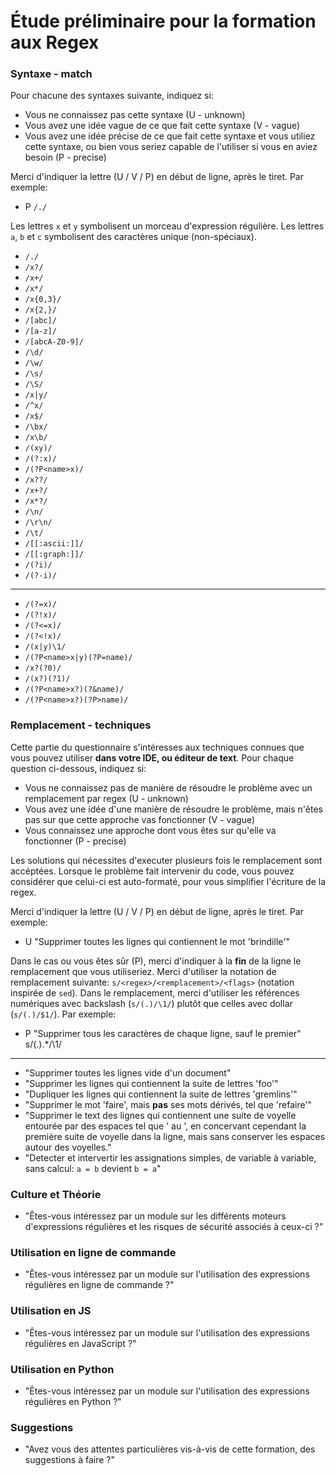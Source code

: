# Étude préliminaire pour la formation aux Regex

### Syntaxe - match

Pour chacune des syntaxes suivante, indiquez si:

- Vous ne connaissez pas cette syntaxe (U - unknown)
- Vous avez une idée vague de ce que fait cette syntaxe (V - vague)
- Vous avez une idée précise de ce que fait cette syntaxe et vous utiliez cette syntaxe, ou bien vous seriez capable de l'utiliser si vous en aviez besoin (P - precise)

Merci d'indiquer la lettre (U / V / P) en début de ligne, après le tiret. Par exemple:

- P `/./`

Les lettres `x` et `y` symbolisent un morceau d'expression régulière. Les lettres `a`, `b` et `c` symbolisent des caractères unique (non-spéciaux).

- `/./`
- `/x?/`
- `/x+/`
- `/x*/`
- `/x{0,3}/`
- `/x{2,}/`
- `/[abc]/`
- `/[a-z]/`
- `/[abcA-Z0-9]/`
- `/\d/`
- `/\w/`
- `/\s/`
- `/\S/`
- `/x|y/`
- `/^x/`
- `/x$/`
- `/\bx/`
- `/x\b/`
- `/(xy)/`
- `/(?:x)/`
- `/(?P<name>x)/`
- `/x??/`
- `/x+?/`
- `/x*?/`
- `/\n/`
- `/\r\n/`
- `/\t/`
- `/[[:ascii:]]/`
- `/[[:graph:]]/`
- `/(?i)/`
- `/(?-i)/`

---

- `/(?=x)/`
- `/(?!x)/`
- `/(?<=x)/`
- `/(?<!x)/`
- `/(x|y)\1/`
- `/(?P<name>x|y)(?P=name)/`
- `/x?(?0)/`
- `/(x?)(?1)/`
- `/(?P<name>x?)(?&name)/`
- `/(?P<name>x?)(?P>name)/`

### Remplacement - techniques

Cette partie du questionnaire s'intéresses aux techniques connues que vous pouvez utiliser **dans votre IDE, ou éditeur de text**. Pour chaque question ci-dessous, indiquez si:

- Vous ne connaissez pas de manière de résoudre le problème avec un remplacement par regex (U - unknown)
- Vous avez une idée d'une manière de résoudre le problème, mais n'êtes pas sur que cette approche vas fonctionner (V - vague)
- Vous connaissez une approche dont vous êtes sur qu'elle va fonctionner (P - precise)

Les solutions qui nécessites d'executer plusieurs fois le remplacement sont accéptées. Lorsque le problème fait intervenir du code, vous pouvez considérer que celui-ci est auto-formaté, pour vous simplifier l'écriture de la regex.

Merci d'indiquer la lettre (U / V / P) en début de ligne, après le tiret. Par exemple:

- U "Supprimer toutes les lignes qui contiennent le mot 'brindille'"

Dans le cas ou vous êtes sûr (P), merci d'indiquer à la **fin** de la ligne le remplacement que vous utiliseriez. Merci d'utiliser la notation de remplacement suivante: `s/<regex>/<remplacement>/<flags>` (notation inspirée de `sed`). Dans le remplacement, merci d'utiliser les références numériques avec backslash (`s/(.)/\1/`) plutôt que celles avec dollar (`s/(.)/$1/`). Par exemple:

- P "Supprimer tous les caractères de chaque ligne, sauf le premier" s/(.).\*/\1/

---

- "Supprimer toutes les lignes vide d'un document"
- "Supprimer les lignes qui contiennent la suite de lettres 'foo'"
- "Dupliquer les lignes qui contiennent la suite de lettres 'gremlins'"
- "Supprimer le mot 'faire', mais **pas** ses mots dérivés, tel que 'refaire'"
- "Supprimer le text des lignes qui contiennent une suite de voyelle entourée par des espaces tel que ' au ', en concervant cependant la première suite de voyelle dans la ligne, mais sans conserver les espaces autour des voyelles."
- "Detecter et intervertir les assignations simples, de variable à variable, sans calcul: `a = b` devient `b = a`"

### Culture et Théorie

- "Êtes-vous intéressez par un module sur les différents moteurs d'expressions régulières et les risques de sécurité associés à ceux-ci ?"

### Utilisation en ligne de commande

- "Êtes-vous intéressez par un module sur l'utilisation des expressions régulières en ligne de commande ?"

### Utilisation en JS

- "Êtes-vous intéressez par un module sur l'utilisation des expressions régulières en JavaScript ?"

### Utilisation en Python

- "Êtes-vous intéressez par un module sur l'utilisation des expressions régulières en Python ?"

### Suggestions

- "Avez vous des attentes particulières vis-à-vis de cette formation, des suggestions à faire ?"
